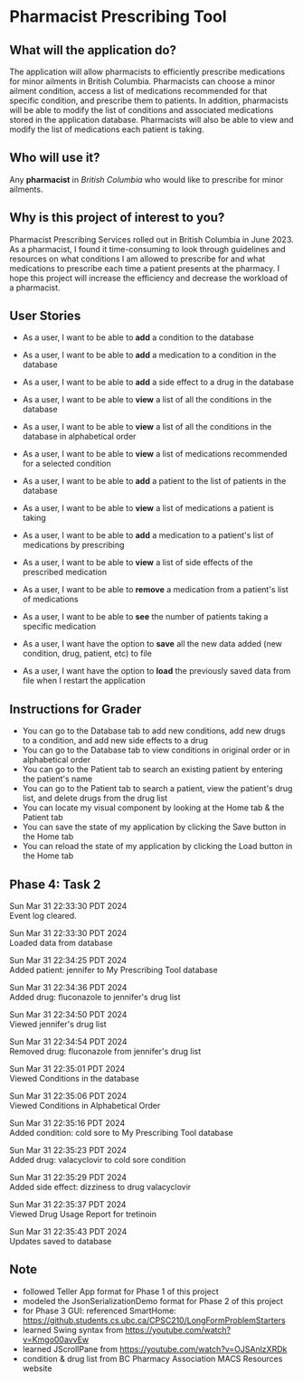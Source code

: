 # Pharmacist Prescribing Tool

## What will the application do?
The application will allow pharmacists to efficiently prescribe medications 
for minor ailments in British Columbia.
Pharmacists can choose a minor ailment condition, 
access a list of medications recommended for that specific condition, and prescribe them to patients.
In addition, pharmacists will be able to modify the list of conditions 
and associated medications stored in the application database. 
Pharmacists will also be able to view and modify the list of medications each patient is taking.

## Who will use it?
Any **pharmacist** in *British Columbia* who would like to prescribe for minor ailments.

## Why is this project of interest to you?
Pharmacist Prescribing Services rolled out in British Columbia in June 2023. 
As a pharmacist, I found it time-consuming to look through guidelines and resources on what conditions 
I am allowed to prescribe for and what medications to prescribe each time a patient presents at the pharmacy. 
I hope this project will increase the efficiency and decrease the workload of a pharmacist.

## User Stories
- As a user, I want to be able to **add** a condition to the database
- As a user, I want to be able to **add** a medication to a condition in the database
- As a user, I want to be able to **add** a side effect to a drug in the database
- As a user, I want to be able to **view** a list of all the conditions in the database
- As a user, I want to be able to **view** a list of all the conditions in the database in alphabetical order
- As a user, I want to be able to **view** a list of medications recommended for a selected condition
- As a user, I want to be able to **add** a patient to the list of patients in the database
- As a user, I want to be able to **view** a list of medications a patient is taking
- As a user, I want to be able to **add** a medication to a patient's list of medications by prescribing
- As a user, I want to be able to **view** a list of side effects of the prescribed medication
- As a user, I want to be able to **remove** a medication from a patient's list of medications
- As a user, I want to be able to **see** the number of patients taking a specific medication

- As a user, I want have the option to **save** all the new data added (new condition, drug, patient, etc) to file
- As a user, I want have the option to **load** the previously saved data from file when I restart the application

## Instructions for Grader
- You can go to the Database tab to add new conditions, add new drugs to a condition, and add new side effects to a drug
- You can go to the Database tab to view conditions in original order or in alphabetical order
- You can go to the Patient tab to search an existing patient by entering the patient's name
- You can go to the Patient tab to search a patient, view the patient's drug list, and delete drugs from the drug list
- You can locate my visual component by looking at the Home tab & the Patient tab
- You can save the state of my application by clicking the Save button in the Home tab
- You can reload the state of my application by clicking the Load button in the Home tab

## Phase 4: Task 2

Sun Mar 31 22:33:30 PDT 2024  
Event log cleared.

Sun Mar 31 22:33:30 PDT 2024  
Loaded data from database

Sun Mar 31 22:34:25 PDT 2024  
Added patient: jennifer to My Prescribing Tool database

Sun Mar 31 22:34:36 PDT 2024  
Added drug: fluconazole to jennifer's drug list

Sun Mar 31 22:34:50 PDT 2024  
Viewed jennifer's drug list

Sun Mar 31 22:34:54 PDT 2024  
Removed drug: fluconazole from jennifer's drug list

Sun Mar 31 22:35:01 PDT 2024  
Viewed Conditions in the database

Sun Mar 31 22:35:06 PDT 2024  
Viewed Conditions in Alphabetical Order

Sun Mar 31 22:35:16 PDT 2024  
Added condition: cold sore to My Prescribing Tool database

Sun Mar 31 22:35:23 PDT 2024  
Added drug: valacyclovir to cold sore condition

Sun Mar 31 22:35:29 PDT 2024  
Added side effect: dizziness to drug valacyclovir

Sun Mar 31 22:35:37 PDT 2024  
Viewed Drug Usage Report for tretinoin

Sun Mar 31 22:35:43 PDT 2024  
Updates saved to database

## Note
- followed Teller App format for Phase 1 of this project
- modeled the JsonSerializationDemo format for Phase 2 of this project
- for Phase 3 GUI: referenced SmartHome: https://github.students.cs.ubc.ca/CPSC210/LongFormProblemStarters
- learned Swing syntax from https://youtube.com/watch?v=Kmgo00avvEw
- learned JScrollPane from https://youtube.com/watch?v=OJSAnlzXRDk
- condition & drug list from BC Pharmacy Association MACS Resources website